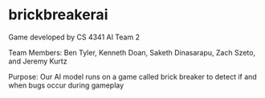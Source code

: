 # brickbreakerai

Game developed by CS 4341 AI Team 2

Team Members: Ben Tyler, Kenneth Doan, Saketh Dinasarapu, Zach Szeto, and Jeremy Kurtz

Purpose: Our AI model runs on a game called brick breaker to detect if and when bugs occur during gameplay

